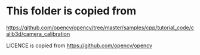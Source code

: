 # This folder is copied from 
https://github.com/opencv/opencv/tree/master/samples/cpp/tutorial_code/calib3d/camera_calibration

LICENCE is copied from https://github.com/opencv/opencv
